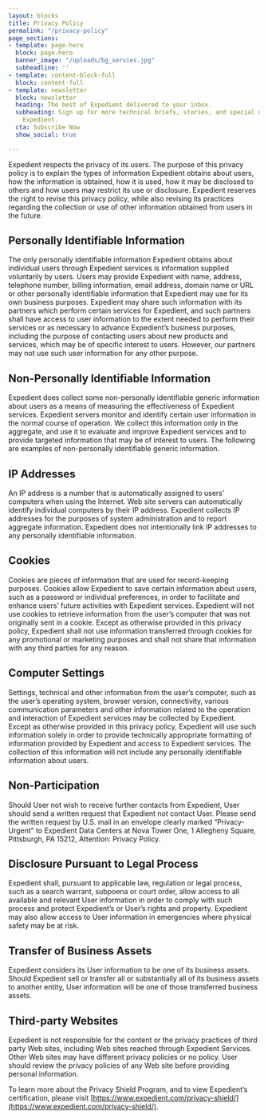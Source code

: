 ```yaml
---
layout: blocks
title: Privacy Policy
permalink: "/privacy-policy"
page_sections:
- template: page-hero
  block: page-hero
  banner_image: "/uploads/bg_servies.jpg"
  subheadline: ''
- template: content-block-full
  block: content-full
- template: newsletter
  block: newsletter
  heading: The best of Expedient delivered to your inbox.
  subheading: Sign up for more technical briefs, stories, and special offers from
    Expedient.
  cta: Subscribe Now
  show_social: true

---
```

Expedient respects the privacy of its users. The purpose of this privacy policy is to explain the types of information Expedient obtains about users, how the information is obtained, how it is used, how it may be disclosed to others and how users may restrict its use or disclosure. Expedient reserves the right to revise this privacy policy, while also revising its practices regarding the collection or use of other information obtained from users in the future.

## Personally Identifiable Information

The only personally identifiable information Expedient obtains about individual users through Expedient services is information supplied voluntarily by users. Users may provide Expedient with name, address, telephone number, billing information, email address, domain name or URL or other personally identifiable information that Expedient may use for its own business purposes. Expedient may share such information with its partners which perform certain services for Expedient, and such partners shall have access to user information to the extent needed to perform their services or as necessary to advance Expedient’s business purposes, including the purpose of contacting users about new products and services, which may be of specific interest to users. However, our partners may not use such user information for any other purpose.

## Non-Personally Identifiable Information

Expedient does collect some non-personally identifiable generic information about users as a means of measuring the effectiveness of Expedient services. Expedient servers monitor and identify certain user information in the normal course of operation. We collect this information only in the aggregate, and use it to evaluate and improve Expedient services and to provide targeted information that may be of interest to users. The following are examples of non-personally identifiable generic information.

## IP Addresses

An IP address is a number that is automatically assigned to users’ computers when using the Internet. Web site servers can automatically identify individual computers by their IP address. Expedient collects IP addresses for the purposes of system administration and to report aggregate information. Expedient does not intentionally link IP addresses to any personally identifiable information.

## Cookies

Cookies are pieces of information that are used for record-keeping purposes. Cookies allow Expedient to save certain information about users, such as a password or individual preferences, in order to facilitate and enhance users’ future activities with Expedient services. Expedient will not use cookies to retrieve information from the user’s computer that was not originally sent in a cookie. Except as otherwise provided in this privacy policy, Expedient shall not use information transferred through cookies for any promotional or marketing purposes and shall not share that information with any third parties for any reason.

## Computer Settings

Settings, technical and other information from the user’s computer, such as the user’s operating system, browser version, connectivity, various communication parameters and other information related to the operation and interaction of Expedient services may be collected by Expedient. Except as otherwise provided in this privacy policy, Expedient will use such information solely in order to provide technically appropriate formatting of information provided by Expedient and access to Expedient services. The collection of this information will not include any personally identifiable information about users.

## Non-Participation

Should User not wish to receive further contacts from Expedient, User should send a written request that Expedient not contact User. Please send the written request by U.S. mail in an envelope clearly marked “Privacy-Urgent” to Expedient Data Centers at Nova Tower One, 1 Allegheny Square, Pittsburgh, PA 15212, Attention: Privacy Policy.

## Disclosure Pursuant to Legal Process

Expedient shall, pursuant to applicable law, regulation or legal process, such as a search warrant, subpoena or court order, allow access to all available and relevant User information in order to comply with such process and protect Expedient’s or User’s rights and property. Expedient may also allow access to User information in emergencies where physical safety may be at risk.

## Transfer of Business Assets

Expedient considers its User information to be one of its business assets. Should Expedient sell or transfer all or substantially all of its business assets to another entity, User information will be one of those transferred business assets.

## Third-party Websites

Expedient is not responsible for the content or the privacy practices of third party Web sites, including Web sites reached through Expedient Services. Other Web sites may have different privacy policies or no policy. User should review the privacy policies of any Web site before providing personal information.

To learn more about the Privacy Shield Program, and to view Expedient’s certification, please visit [https://www.expedient.com/privacy-shield/](https://www.expedient.com/privacy-shield/).